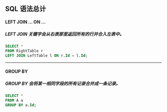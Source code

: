 ## SQL 语法总计
#### LEFT JOIN ... ON ...
##### LEFT JOIN 关键字会从右表那里返回所有的行并合入左表中。
```SQL
SELECT *
FROM RightTable r
LEFT JOIN LeftTable l ON r.Id = l.Id;
```



---
#### GROUP BY
##### GROUP BY 会将某一相同字段的所有记录合并成一条记录。
```SQL
SELECT *
FROM A a
GROUP BY a.Id;
```

